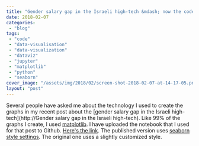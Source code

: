 ```yaml
---
title: "Gender salary gap in the Israeli high-tech &mdash; now the code"
date: 2018-02-07
categories: 
 - "blog"
tags: 
 - "code"
 - "data-visualisation"
 - "data-visualization"
 - "dataviz"
 - "jupyter"
 - "matplotlib"
 - "python"
 - "seaborn"
cover_image: "/assets/img/2018/02/screen-shot-2018-02-07-at-14-17-05.png"
layout: "post"
---
```


Several people have asked me about the technology I used to create the graphs in my recent post about the [gender salary gap in the Israeli high-tech](http://Gender salary gap in the Israeli high-tech). Like 99% of the graphs I create, I used [matplotlib](https://matplotlib.org/). I have uploaded the notebook that I used for that post to Github. [Here's the link](https://gist.github.com/bgbg/69ff79c50ddfc207399b39fddd513248). The published version uses [seaborn style settings](https://seaborn.pydata.org/tutorial/aesthetics.html). The original one uses a slightly customized style.

 
